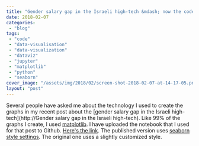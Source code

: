 ```yaml
---
title: "Gender salary gap in the Israeli high-tech &mdash; now the code"
date: 2018-02-07
categories: 
 - "blog"
tags: 
 - "code"
 - "data-visualisation"
 - "data-visualization"
 - "dataviz"
 - "jupyter"
 - "matplotlib"
 - "python"
 - "seaborn"
cover_image: "/assets/img/2018/02/screen-shot-2018-02-07-at-14-17-05.png"
layout: "post"
---
```


Several people have asked me about the technology I used to create the graphs in my recent post about the [gender salary gap in the Israeli high-tech](http://Gender salary gap in the Israeli high-tech). Like 99% of the graphs I create, I used [matplotlib](https://matplotlib.org/). I have uploaded the notebook that I used for that post to Github. [Here's the link](https://gist.github.com/bgbg/69ff79c50ddfc207399b39fddd513248). The published version uses [seaborn style settings](https://seaborn.pydata.org/tutorial/aesthetics.html). The original one uses a slightly customized style.

 
